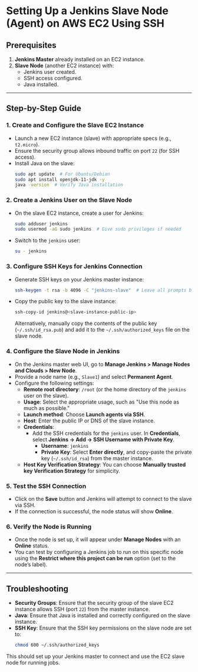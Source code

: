 # Setting Up a Jenkins Slave Node (Agent) on AWS EC2 Using SSH  

## Prerequisites  
1. **Jenkins Master** already installed on an EC2 instance.  
2. **Slave Node** (another EC2 instance) with:  
    - Jenkins user created.  
    - SSH access configured.  
    - Java installed.  

---

## Step-by-Step Guide  

### 1. Create and Configure the Slave EC2 Instance  
- Launch a new EC2 instance (slave) with appropriate specs (e.g., `t2.micro`).  
- Ensure the security group allows inbound traffic on port `22` (for SSH access).  
- Install Java on the slave:  
  ```bash  
  sudo apt update  # For Ubuntu/Debian  
  sudo apt install openjdk-11-jdk -y  
  java -version  # Verify Java installation  
  ```  

### 2. Create a Jenkins User on the Slave Node  
- On the slave EC2 instance, create a user for Jenkins:  
  ```bash  
  sudo adduser jenkins  
  sudo usermod -aG sudo jenkins  # Give sudo privileges if needed  
  ```  
- Switch to the `jenkins` user:  
  ```bash  
  su - jenkins  
  ```  

### 3. Configure SSH Keys for Jenkins Connection  
- Generate SSH keys on your Jenkins master instance:  
  ```bash  
  ssh-keygen -t rsa -b 4096 -C "jenkins-slave"  # Leave all prompts blank for defaults  
  ```  
- Copy the public key to the slave instance:  
  ```bash  
  ssh-copy-id jenkins@<slave-instance-public-ip>  
  ```  
  Alternatively, manually copy the contents of the public key (`~/.ssh/id_rsa.pub`) and add it to the `~/.ssh/authorized_keys` file on the slave node.  

### 4. Configure the Slave Node in Jenkins  
- On the Jenkins master web UI, go to **Manage Jenkins > Manage Nodes and Clouds > New Node**.  
- Provide a node name (e.g., `Slave1`) and select **Permanent Agent**.  
- Configure the following settings:  
  - **Remote root directory**: `/root` (or the home directory of the `jenkins` user on the slave).  
  - **Usage**: Select the appropriate usage, such as "Use this node as much as possible."  
  - **Launch method**: Choose **Launch agents via SSH**.  
  - **Host**: Enter the public IP or DNS of the slave instance.  
  - **Credentials**:  
     - Add the SSH credentials for the `jenkins` user. In **Credentials**, select **Jenkins → Add → SSH Username with Private Key**.  
        - **Username**: `jenkins`  
        - **Private Key**: Select **Enter directly**, and copy-paste the private key (`~/.ssh/id_rsa`) from the master instance.  
  - **Host Key Verification Strategy**: You can choose **Manually trusted key Verification Strategy** for simplicity.  

### 5. Test the SSH Connection  
- Click on the **Save** button and Jenkins will attempt to connect to the slave via SSH.  
- If the connection is successful, the node status will show **Online**.  

### 6. Verify the Node is Running  
- Once the node is set up, it will appear under **Manage Nodes** with an **Online** status.  
- You can test by configuring a Jenkins job to run on this specific node using the **Restrict where this project can be run** option (set to the node’s label).  

---

## Troubleshooting  
- **Security Groups**: Ensure that the security group of the slave EC2 instance allows SSH (port `22`) from the master instance.  
- **Java**: Ensure that Java is installed and correctly configured on the slave instance.  
- **SSH Key**: Ensure that the SSH key permissions on the slave node are set to:  
  ```bash  
  chmod 600 ~/.ssh/authorized_keys  
  ```  

This should set up your Jenkins master to connect and use the EC2 slave node for running jobs.  